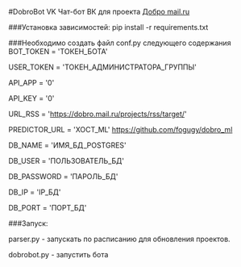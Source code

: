 #DobroBot VK
Чат-бот ВК для проекта [Добро mail.ru](dobro.mail.ru)

###Установка зависимостей:
pip install -r requirements.txt

###Необходимо создать файл conf.py следующего содержания
BOT_TOKEN = 'ТОКЕН_БОТА'

USER_TOKEN = 'ТОКЕН_АДМИНИСТРАТОРА_ГРУППЫ'

API_APP = '0'

API_KEY = '0'

URL_RSS = 'https://dobro.mail.ru/projects/rss/target/'

PREDICTOR_URL = 'ХОСТ_ML' https://github.com/fogugy/dobro_ml

DB_NAME = 'ИМЯ_БД_POSTGRES'

DB_USER = 'ПОЛЬЗОВАТЕЛЬ_БД'

DB_PASSWORD = 'ПАРОЛЬ_БД'

DB_IP = 'IP_БД'

DB_PORT = 'ПОРТ_БД'

###Запуск:

parser.py - запускать по расписанию для обновления проектов.

dobrobot.py - запустить бота

